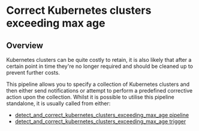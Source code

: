 # Correct Kubernetes clusters exceeding max age

## Overview

Kubernetes clusters can be quite costly to retain, it is also likely that after a certain point in time they're no longer required and should be cleaned up to prevent further costs.

This pipeline allows you to specify a collection of Kubernetes clusters and then either send notifications or attempt to perform a predefined corrective action upon the collection.
Whilst it is possible to utilise this pipeline standalone, it is usually called from either:
- [detect_and_correct_kubernetes_clusters_exceeding_max_age pipeline](https://hub.flowpipe.io/mods/turbot/azure_thrifty/pipelines/azure_thrifty.pipeline.detect_and_correct_kubernetes_clusters_exceeding_max_age)
- [detect_and_correct_kubernetes_clusters_exceeding_max_age trigger](https://hub.flowpipe.io/mods/turbot/azure_thrifty/triggers/azure_thrifty.trigger.query.detect_and_correct_kubernetes_clusters_exceeding_max_age)